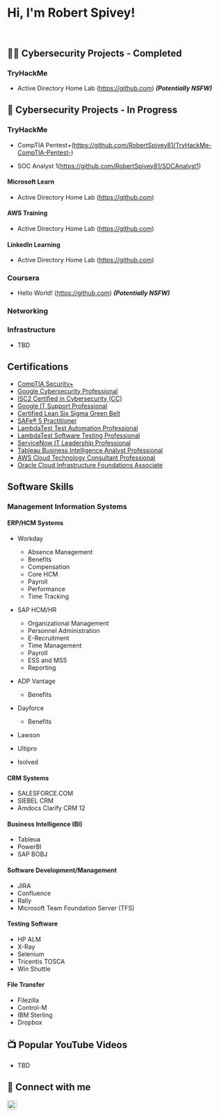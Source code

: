<h1>Hi, I'm Robert Spivey! <br/><a href="https://www.linkedin.com/in/robert-spivey-2688388/"></a></br></h1>

<h2>👨‍💻 Cybersecurity Projects - Completed </h2>

<h3>TryHackMe</h3>

- Active Directory Home Lab (https://github.com) <b><i>(Potentially NSFW)</b></i>

<h2>🔭 Cybersecurity Projects - In Progress </h2>

<h3>TryHackMe</h3>

- CompTIA Pentest+(https://github.com/RobertSpivey81/TryHackMe-CompTIA-Pentest-)</p>
- SOC Analyst 1(https://github.com/RobertSpivey81/SOCAnalyst1)

<h4>Microsoft Learn</h4>

- Active Directory Home Lab (https://github.com)
 
<h4>AWS Training</h4>

- Active Directory Home Lab (https://github.com)

<h4>LinkedIn Learning</h4>

- Active Directory Home Lab (https://github.com)

<h3>Coursera</h3>

- Hello World! (https://github.com) <b><i>(Potentially NSFW)</b></i>

<h3>Networking</h3>


<h3>Infrastructure</h3>

- TBD

<h2>Certifications</h2>

- [CompTIA Security+](https://www.credly.com/badges/45406869-6f0b-45e7-ab4a-4deb1380563a/public_url)
- [Google Cybersecurity Professional](https://www.credly.com/badges/b5b98e6d-7a4e-47d0-9e21-0322a8835aac/public_url)
- [ISC2 Certified in Cybersecurity (CC)](https://www.credly.com/badges/d1eea30a-e995-4a53-a3e9-5ae7a9770ef4/public_url)
- [Google IT Support Professional](https://www.credly.com/badges/18cc18cf-0d01-4936-aa74-c3a41d2c2716/public_url)
- [Certified Lean Six Sigma Green Belt](https://www.udemy.com/certificate/UC-e38cd6e6-08ce-4585-b99d-c6446493e7f3/)
- [SAFe® 5 Practitioner](https://www.credly.com/badges/b0eff2c7-1fad-48ec-980c-dd733fc57ecc/public_url)
- [LambdaTest Test Automation Professional](https://www.linkedin.com/learning/certificates/78cc60f13b46cdb87a86f2bb7e0ac5301245283a1919101922346123d5214e71?lipi=urn%3Ali%3Apage%3Ad_flagship3_profile_view_base_certifications_details%3BtrLYn%2BxbT5yay%2FOvLy%2F9Ig%3D%3D)
- [LambdaTest Software Testing Professional](https://www.linkedin.com/learning/certificates/25475ca4dbabd25b5e66ad1c6516cd4ea985f4ab897e1e5612281ee7f032f284?lipi=urn%3Ali%3Apage%3Ad_flagship3_profile_view_base_certifications_details%3BtrLYn%2BxbT5yay%2FOvLy%2F9Ig%3D%3D)
- [ServiceNow IT Leadership Professional](https://www.linkedin.com/learning/certificates/a665468e6bbd4c565cc7751843ef595ca5ffbf2ca975d14d2581807da5d6ada9)
- [Tableau Business Intelligence Analyst Professional](https://coursera.org/share/0e538c0acd2b38001cd2c93b56d69ff1)
- [AWS Cloud Technology Consultant Professional](https://coursera.org/share/29fd03eb75ee36504621f37c2ad6ff39)
- [Oracle Cloud Infrastructure Foundations Associate](https://catalog-education.oracle.com/pls/certview/sharebadge?id=76EAB6948886F9F306C78E819787151A1D1D28BBC4F72CD1F2406B9F17FA26C8)

<h2>Software Skills</h2>
  <h3>Management Information Systems</h3>
  
  <h4>ERP/HCM Systems</h4>
  
  - Workday
    - Absence Management
    - Benefits
    - Compensation
    - Core HCM
    - Payroll
    - Performance
    - Time Tracking

    
  - SAP HCM/HR
    - Organizational Management
    - Personnel Administration
    - E-Recruitment
    - Time Management
    - Payroll
    - ESS and MSS
    - Reporting

  - ADP Vantage
    - Benefits
  - Dayforce
    - Benefits
  - Lawson
  - Ultipro
  - Isolved

<h4>CRM Systems</h4>

  - SALESFORCE.COM
  - SIEBEL CRM
  - Amdocs Clarify CRM 12

<h4>Business Intelligence (BI)</h4>

  - Tableua
  - PowerBI
  - SAP BOBJ

<h4>Software Development/Management</h4>

  - JIRA
  - Confluence
  - Rally
  - Microsoft Team Foundation Server (TFS)
  
<h4>Testing Software</h4>

  - HP ALM
  - X-Ray
  - Selenium
  - Tricentis TOSCA
  - Win Shuttle
 
<h4>File Transfer</h4>

  - Filezilla
  - Control-M
  - IBM Sterling
  - Dropbox
 
<h2>📺 Popular YouTube Videos</h2>

- TBD
 
<h2> 🤳 Connect with me</h2>

[<img align="left" alt="RobertSpivey | LinkedIn" width="22px" src="https://cdn.jsdelivr.net/npm/simple-icons@v3/icons/linkedin.svg" />][linkedin]

[linkedin]: https://www.linkedin.com/in/robert-spivey-2688388/





